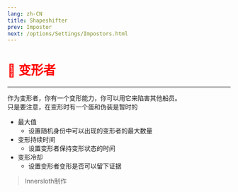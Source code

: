 ```yaml
---
lang: zh-CN
title: Shapeshifter
prev: Impostor
next: /options/Settings/Impostors.html
---
```


# <font color="red">🔷 <b>变形者</b></font> <Badge text="Vanilla" type="tip" vertical="middle"/>

***

作为变形者，你有一个变形能力，你可以用它来陷害其他船员。<br>
只是要注意，在变形时有一个蛋和伪装是暂时的

- 最大值
  - 设置随机身份中可以出现的变形者的最大数量
- 变形持续时间
  - 设置变形者保持变形状态的时间
- 变形冷却
  - 设置变形者变形是否可以留下证据

> Innersloth制作
